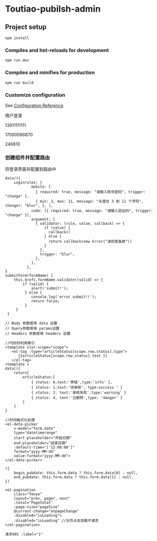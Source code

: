 # Toutiao-pubilsh-admin

## Project setup
```
npm install
```

### Compiles and hot-reloads for development
```
npm run dev
```

### Compiles and minifies for production
```
npm run build
```

### Customize configuration
See [Configuration Reference](https://cli.vuejs.org/config/).



用户登录

13911111111

17090086870

246810

### 创建组件并配置路由

将登录界面并配置到路由中

```
data(){
    Loginrules: {
            mobile: [
              { required: true, message: "请输入账号密码", trigger: "change" },
              { min: 3, max: 11, message: "长度在 3 到 11 个字符", changer: "blur", }, ],
            code: [{ required: true, message: "请输入验证码", trigger: "change" }],
            argument: [
              { validator: (rule, value, callback) => {
                  if (value) {
                    callback()
                  } else {
                    return callback(new Error("请同意条款"))
                  }
                },
                trigger: "blur",
              },
            ],
          },
}
submitForm(formName) {
	this.$refs.formName.validate((valid) => {
    	if (valid) {
            alert('submit!');
         } else {
            console.log('error submit!!');
            return false;
         }
     }
 }
```

```
// Body 参数使用 data 设置
// Query参数使用 params设置
// Headers 参数使用 headers 设置

```

```
//巧妙的利用索引
<template slot-scope="scope">
   <el-tag :type="articleStatus[scope.row.status].type">
      {{articleStatus[scope.row.status].text }}
   </el-tag>
<template >
data(){
	return{
		articleStatus:[
            { status: 0,text:'草稿',type:'info' },
            { status: 1,text:'待审核’, type:success ' }
            { status: 3, text:'审核失败',type:'warning' }
            { status: 4, text:'已删除',type: 'danger' }
        ]
	}
}
```

```
//时间格式化处理
<el-date-picker
    v-model="form.date"
    type="datetimerange"
    start-placeholder="开始日期"
    end-placeholder="结束日期"
    :default-time="['12:00:00']"
    format="yyyy-MM-dd"
    value-format="yyyy-MM-dd">
</el-date-picker>

({
	begin_pubdate: this.form.data ? this.form.data[0] : null,
	end_pubdate: this.form.data ? this.form.data[1] : null,
})

```

```
<el-pagination
    class="fenye"
    layout="prev, pager, next"
    :total="Pagetotal"
    :page-size="pageSize"
    @current-change="onpageChange"
    :disabled="isLoading">
    :disabled="isLoading" //分页点击加载不请求
</el-pagination>
```

```
请求401 :label="1"
```

